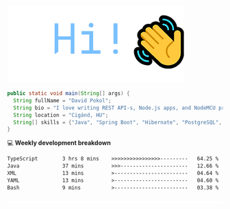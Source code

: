 ![Hi!](assets/images/hi.png)

```java
public static void main(String[] args) {
  String fullName = "David Pokol";
  String bio = "I love writing REST API-s, Node.js apps, and NodeMCU programs";
  String location = "Cigánd, HU";
  String[] skills = {"Java", "Spring Boot", "Hibernate", "PostgreSQL", "Git"};
}
```

💻 **Weekly development breakdown**
<!--START_SECTION:waka-->

```txt
TypeScript        3 hrs 8 mins    >>>>>>>>>>>>>>>>---------   64.25 %
Java              37 mins         >>>----------------------   12.66 %
XML               13 mins         >------------------------   04.64 %
YAML              13 mins         >------------------------   04.60 %
Bash              9 mins          >------------------------   03.38 %
```

<!--END_SECTION:waka-->

![footer](assets/images/footer.png)
